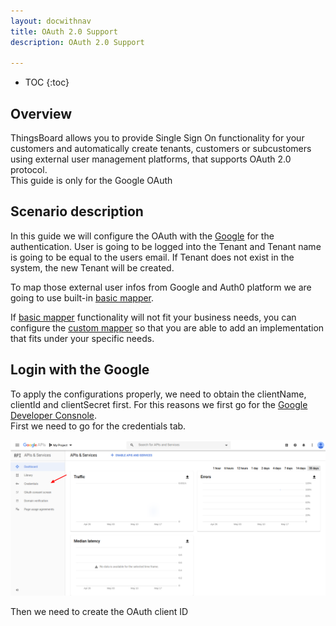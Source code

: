 ```yaml
---
layout: docwithnav
title: OAuth 2.0 Support
description: OAuth 2.0 Support

---
```


* TOC
{:toc}

## Overview
ThingsBoard allows you to provide Single Sign On functionality for your customers and automatically create tenants, customers or subcustomers using external user management platforms, that supports OAuth 2.0 protocol.  
This guide is only for the Google OAuth 
## Scenario description

In this guide we will configure the OAuth with the [Google](https://developers.google.com/identity/protocols/oauth2/openid-connect) for the authentication. 
User is going to be logged into the Tenant and Tenant name is going to be equal to the users email.
If Tenant does not exist in the system, the new Tenant will be created.

To map those external user infos from Google and Auth0 platform we are going to use built-in [basic mapper](/docs/user-guide/oauth-2-support/#basic-mapper). 

If [basic mapper](/docs/user-guide/oauth-2-support/#basic-mapper) functionality will not fit your business needs, you can configure the [custom mapper](/docs/user-guide/oauth-2-support/#custom-mapper)  so that you are able to add an implementation that fits under your specific needs.

## Login with the Google

To apply the configurations properly, we need to obtain the clientName,  clientId and clientSecret first. For this reasons we first go for the [Google Developer Consnole](https://console.developers.google.com/).  
First we need to go for the credentials tab. 

![image](/images/user-guide/oauth-2-support/google/google-console-to-credentials.png)

Then we need to create the OAuth client ID 
 